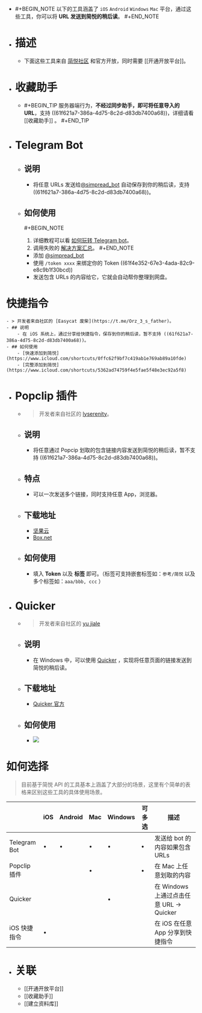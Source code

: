 - #+BEGIN_NOTE
  以下的工具涵盖了 `iOS` `Android` `Windows` `Mac` 平台，通过这些工具，你可以将 **URL 发送到简悦的稍后读**。
  #+END_NOTE
- # 描述
	- 下面这些工具来自 [简悦社区](https://t.me/simpreadgroup) 和官方开放，同时需要 [[开通开放平台]]。
- # 收藏助手
	- #+BEGIN_TIP
	    服务器端行为，**不经过同步助手，即可将任意导入的 URL**，支持 ((61f621a7-386a-4d75-8c2d-d83db7400a68))，详细请看 [[收藏助手]] 。
	  #+END_TIP
- # Telegram Bot
	- ## 说明
		- 将任意 URLs 发送给[@simpread_bot](https://t.me/simpread_bot) 自动保存到你的稍后读，支持 ((61f621a7-386a-4d75-8c2d-d83db7400a68))。
	- ## 如何使用
	  
	  #+BEGIN_NOTE
	  1. 详细教程可以看 [如何玩转 Telegram bot](https://github.com/Kenshin/simpread/discussions/2792)。
	  2. 调用失败的 [解决方案汇总](https://github.com/Kenshin/simpread/discussions/2919)。
	  #+END_NOTE
		- 添加 [@simpread_bot](https://t.me/simpread_bot)
		- 使用 `/token xxxx` 来绑定你的 Token ((61f4e352-67e3-4ada-82c9-e8c9b1f30bcd))
		- 发送包含 URLs 的内容给它，它就会自动帮你整理到网盘。
# 快捷指令
	- > 开发者来自社区的 [Easycat 废柴](https://t.me/Orz_3_s_father)。
	- ## 说明
		- 在 iOS 系统上，通过分享给快捷指令，保存到你的稍后读，暂不支持 ((61f621a7-386a-4d75-8c2d-d83db7400a68))。
	- ## 如何使用
		- [快速添加到简悦](https://www.icloud.com/shortcuts/0ffc62f9bf7c419ab1e769ab89a10fde)
		- [完整添加到简悦](https://www.icloud.com/shortcuts/5362ad74759f4e5fae5f48e3ec92a5f8)
- # Popclip 插件
	- > 开发者来自社区的 [lyserenity](https://t.me/lyserenity)。
	- ## 说明
		- 将任意通过 Popcip 划取的包含链接内容发送到简悦的稍后读，暂不支持 ((61f621a7-386a-4d75-8c2d-d83db7400a68))。
	- ## 特点
		- 可以一次发送多个链接，同时支持任意 App，浏览器。
	- ## 下载地址
		- [坚果云](https://www.jianguoyun.com/p/DQKs_lwQwobGBxjXzdUD)
		- [Box.net](https://app.box.com/s/cahedmamrebo8xwgmtf6dwhtqrpmbq2d)
	- ## 如何使用
		- 填入 **Token** 以及 **标签** 即可。（标签可支持嵌套标签如：`参考/简悦` 以及多个标签如：`aaa/bbb, ccc` ）
- # Quicker
	- > 开发者来自社区的 [yu jiale](https://t.me/Joel2561)
	- ## 说明
		- 在 Windows 中，可以使用 [Quicker](https://getquicker.net/) ，实现将任意页面的链接发送到简悦的稍后读。
	- ## 下载地址
		- [Quicker 官方](https://getquicker.net/Sharedaction?code=6bdc2ec2-026d-44d2-c3a3-08d908802222)
	- ## 如何使用
		- ![](https://files.getquicker.net/_actionDemos/6bdc2ec2-026d-44d2-c3a3-08d908802222/10.gif)
# 如何选择

> 目前基于简悦 API 的工具基本上涵盖了大部分的场景，这里有个简单的表格来区别这些工具的具体使用场景。

|              | iOS  | Android | Mac  | Windows | 可多选 | 描述                                    |
| ------------ | ---- | ------- | ---- | ------- | ------ | --------------------------------------- |
| Telegram Bot | •    | •       | •    | •       | •      | 发送给 bot 的内容如果包含 URLs          |
| Popclip 插件 |      |         | •    |         | •      | 在 Mac 上任意划取的内容                 |
| Quicker      |      |         |      | •       |        | 在 Windows 上通过点击任意 URL → Quicker |
| iOS 快捷指令 | •    |         |      |         |        | 在 iOS 在任意 App 分享到快捷指令        |
- # 关联
	- [[开通开放平台]]
	- [[收藏助手]]
	- [[建立资料库]]